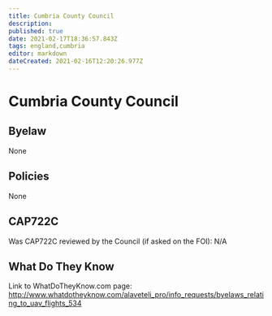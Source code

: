 ```yaml
---
title: Cumbria County Council
description: 
published: true
date: 2021-02-17T18:36:57.843Z
tags: england,cumbria
editor: markdown
dateCreated: 2021-02-16T12:20:26.977Z
---
```


# Cumbria County Council

## Byelaw
None

## Policies
None

## CAP722C

Was CAP722C reviewed by the Council (if asked on the FOI): N/A

## What Do They Know

Link to WhatDoTheyKnow.com page:
http://www.whatdotheyknow.com/alaveteli_pro/info_requests/byelaws_relating_to_uav_flights_534

